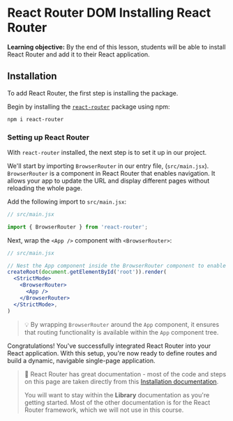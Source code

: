 <h1>
  <span class="headline">React Router DOM</span>
  <span class="subhead">Installing React Router</span>
</h1>

**Learning objective:** By the end of this lesson, students will be able to install React Router and add it to their React application.

## Installation

To add React Router, the first step is installing the package.

Begin by installing the [`react-router`](https://www.npmjs.com/package/react-router) package using npm:

```bash
npm i react-router
```

### Setting up React Router

With `react-router` installed, the next step is to set it up in our project.

We'll start by importing `BrowserRouter` in our entry file, (`src/main.jsx`). `BrowserRouter` is a component in React Router that enables navigation. It allows your app to update the URL and display different pages without reloading the whole page.

Add the following import to `src/main.jsx`:

```jsx
// src/main.jsx

import { BrowserRouter } from 'react-router';
```

Next, wrap the `<App />` component with `<BrowserRouter>`:

```jsx
// src/main.jsx

// Nest the App component inside the BrowserRouter component to enable routing:
createRoot(document.getElementById('root')).render(
  <StrictMode>
    <BrowserRouter>
      <App />
    </BrowserRouter>
  </StrictMode>,
)
```

> 💡 By wrapping `BrowserRouter` around the `App` component, it ensures that routing functionality is available within the `App` component tree.

Congratulations! You've successfully integrated React Router into your React application. With this setup, you're now ready to define routes and build a dynamic, navigable single-page application.

> 🧠 React Router has great documentation - most of the code and steps on this page are taken directly from this [Installation documentation](https://reactrouter.com/start/library/installation).
>
> You will want to stay within the **Library** documentation as you're getting started. Most of the other documentation is for the React Router framework, which we will not use in this course.
